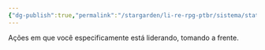 ```yaml
---
{"dg-publish":true,"permalink":"/stargarden/li-re-rpg-ptbr/sistema/stats/relacoes/leading/","created":"2025-01-11T01:26:41.487-03:00","updated":"2025-01-12T02:33:15.890-03:00"}
---
```



Ações em que você especificamente está liderando, tomando a frente.